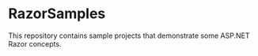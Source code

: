 # RazorSamples
This repository contains sample projects that demonstrate some ASP.NET Razor concepts.
